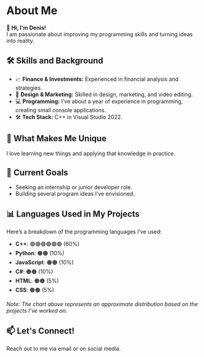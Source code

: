 # About Me

👋 **Hi, I'm Denis!**  
I am passionate about improving my programming skills and turning ideas into reality.  

## 🛠 Skills and Background  
- 📈 **Finance & Investments:** Experienced in financial analysis and strategies.  
- 🎨 **Design & Marketing:** Skilled in design, marketing, and video editing.  
- 💻 **Programming:** I've about a year of experience in programming, creating small console applications.  
- 🛠 **Tech Stack:** C++ in Visual Studio 2022.  

## 🌟 What Makes Me Unique  
I love learning new things and applying that knowledge in practice.  

## 🚀 Current Goals  
- Seeking an internship or junior developer role.  
- Building several program ideas I’ve envisioned.  

## 📊 Languages Used in My Projects

Here’s a breakdown of the programming languages I’ve used:

- **C++**: 🟢🟢🟢🟢🟢🟢 (60%)
- **Python**: 🟠🟠 (10%)
- **JavaScript**: 🟠🟠 (10%)
- **C#**: 🟠🟠 (10%)
- **HTML**: 🟠🟠 (5%)
- **CSS**: 🟠🟠 (5%)

*Note: The chart above represents an approximate distribution based on the projects I’ve worked on.*

## 📫 Let's Connect!  
Reach out to me via email or on social media.
